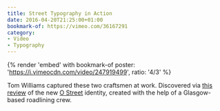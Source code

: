 ```yaml
---
title: Street Typography in Action
date: 2016-04-20T21:25:00+01:00
bookmark-of: https://vimeo.com/36167291
category:
- Video
- Typography
---
```

{% render 'embed' with bookmark-of
  poster: 'https://i.vimeocdn.com/video/247919499',
  ratio: '4/3'
%}

Tom Williams captured these two craftsmen at work. Discovered via [this review][1] of the new [O Street][2] identity, created with the help of a Glasgow-based roadlining crew.

[1]: https://www.underconsideration.com/brandnew/archives/new_logo_and_identity_by_and_for_o_street.php
[2]: https://www.ostreet.co.uk
